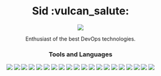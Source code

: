 <h1 align="center">Sid :vulcan_salute:</h1> 
<p align="center">
  <a href="https://www.linkedin.com/in/sidney-n" alt="LinkedIn" target="_blank">
    <img src="https://img.shields.io/badge/-Sidney%20Ramos%20Neto-000000?style=flat-square&logo=Linkedin&logoColor=white" />
  </a>
  <p align="center">
    Enthusiast of the best DevOps technologies.
  </p>
</p>

<h3 align="center">Tools and Languages</h3> 

<p align="center">
    <img src="https://img.shields.io/badge/Amazon%20AWS-%23000000?logo=amazon-aws&logoColor=white&style=for-the-badge"/>
    <img src="https://img.shields.io/badge/Microsoft%20Azure-%23000000?logo=microsoft-azure&logoColor=white&style=for-the-badge"/>
    <img src="https://img.shields.io/badge/Google%20Cloud-%23000000?logo=google-cloud&logoColor=white&style=for-the-badge"/>
    <img src="https://img.shields.io/badge/Elasticsearch-%23000000?logo=elasticsearch&logoColor=white&style=for-the-badge"/>
    <img src="https://img.shields.io/badge/CircleCI-%23000000?logo=circleci&logoColor=white&style=for-the-badge"/>
    <img src="https://img.shields.io/badge/Ansible-%23000000?logo=ansible&logoColor=white&style=for-the-badge"/>
    <img src="https://img.shields.io/badge/Vagrant-%23000000?logo=vagrant&logoColor=white&style=for-the-badge"/>
    <img src="https://img.shields.io/badge/Terraform-%23000000?logo=terraform&logoColor=white&style=for-the-badge"/>
    <img src="https://img.shields.io/badge/Puppet-%23000000?logo=puppet&logoColor=white&style=for-the-badge"/>
    <img src="https://img.shields.io/badge/Chef-%23000000?logo=chef&logoColor=white&style=for-the-badge"/>
    <img src="https://img.shields.io/badge/Jenkins-%23000000?logo=jenkins&logoColor=white&style=for-the-badge"/>
    <img src="https://img.shields.io/badge/Docker-%23000000?logo=docker&logoColor=white&style=for-the-badge"/>
    <img src="https://img.shields.io/badge/Kubernetes-%23000000?logo=kubernetes&logoColor=white&style=for-the-badge"/>
    <img src="https://img.shields.io/badge/Grafana-%23000000?logo=grafana&logoColor=white&style=for-the-badge"/>
    <img src="https://img.shields.io/badge/WSL-%23000000?logo=microsoft&logoColor=white&style=for-the-badge"/>
    <img src="https://img.shields.io/badge/Git-%23000000?logo=git&logoColor=white&style=for-the-badge"/>
    <img src="https://img.shields.io/badge/Nginx-%23000000?logo=nginx&logoColor=white&style=for-the-badge"/>
    <img src="https://img.shields.io/badge/Python-%23000000?logo=python&logoColor=white&style=for-the-badge"/>
    <img src="https://img.shields.io/badge/Go-%23000000?logo=go&logoColor=white&style=for-the-badge"/>
    <img src="https://img.shields.io/badge/Shell%20Script-%23000000?logo=gnu-bash&logoColor=white&style=for-the-badge"/>
</p>
